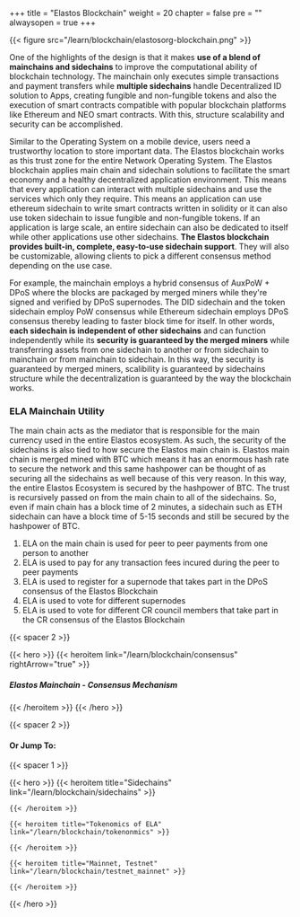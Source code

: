 
+++
title = "Elastos Blockchain"
weight = 20
chapter = false
pre = ""
alwaysopen = true
+++

{{< figure src="/learn/blockchain/elastosorg-blockchain.png" >}}

One of the highlights of the design is that it makes **use of a blend of mainchains and sidechains** to improve the computational ability of blockchain technology. The mainchain only executes simple transactions and payment transfers while **multiple sidechains** handle Decentralized ID solution to Apps, creating fungible and non-fungible tokens and also the execution of smart contracts compatible with popular blockchain platforms like Ethereum and NEO smart contracts. With this, structure scalability and security can be accomplished.

Similar to the Operating System on a mobile device, users need a trustworthy location to store important data. The Elastos blockchain works as this trust zone for the entire Network Operating System. The Elastos blockchain applies main chain and sidechain solutions to facilitate the smart economy and a healthy decentralized application environment. This means that every application can interact with multiple sidechains and use the services which only they require. This means an application can use ethereum sidechain to write smart contracts written in solidity or it can also use token sidechain to issue fungible and non-fungible tokens. If an application is large scale, an entire sidechain can also be dedicated to itself while other applications use other sidechains. **The Elastos blockchain provides built-in, complete, easy-to-use sidechain support**. They will also be customizable, allowing clients to pick a different consensus method depending on the use case.

For example, the mainchain employs a hybrid consensus of AuxPoW + DPoS where the blocks are packaged by merged miners while they're signed and verified by DPoS supernodes. The DID sidechain and the token sidechain employ PoW consensus while Ethereum sidechain employs DPoS consensus thereby leading to faster block time for itself. In other words, **each sidechain is independent of other sidechains** and can function independently while its **security is guaranteed by the merged miners** while transferring assets from one sidechain to another or from sidechain to mainchain or from mainchain to sidechain. In this way, the security is guaranteed by merged miners, scalibility is guaranteed by sidechains structure while the decentralization is guaranteed by the way the blockchain works. 

### ELA Mainchain Utility

The main chain acts as the mediator that is responsible for the main currency used in the entire Elastos ecosystem. As such, the security of the sidechains is also tied to how secure the Elastos main chain is. Elastos main chain is merged mined with BTC which means it has an enormous hash rate to secure the network and this same hashpower can be thought of as securing all the sidechains as well because of this very reason. In this way, the entire Elastos Ecosystem is secured by the hashpower of BTC. The trust is recursively passed on from the main chain to all of the sidechains. So, even if main chain has a block time of 2 minutes, a sidechain such as ETH sidechain can have a block time of 5-15 seconds and still be secured by the hashpower of BTC.

1. ELA on the main chain is used for peer to peer payments from one person to another
2. ELA is used to pay for any transaction fees incured during the peer to peer payments
3. ELA is used to register for a supernode that takes part in the DPoS consensus of the Elastos Blockchain
4. ELA is used to vote for different supernodes
5. ELA is used to vote for different CR council members that take part in the CR consensus of the Elastos Blockchain

{{< spacer 2 >}}

{{< hero >}}
    {{< heroitem link="/learn/blockchain/consensus" rightArrow="true" >}}
        <h5>Elastos Mainchain - Consensus Mechanism</h5>
    {{< /heroitem >}}
{{< /hero >}}

{{< spacer 2 >}}

#### Or Jump To:

{{< spacer 1 >}}

{{< hero >}}
    {{< heroitem title="Sidechains" link="/learn/blockchain/sidechains" >}}
        
    {{< /heroitem >}}
    
    {{< heroitem title="Tokenomics of ELA" link="/learn/blockchain/tokenonmics" >}}
        
    {{< /heroitem >}}
    
    {{< heroitem title="Mainnet, Testnet" link="/learn/blockchain/testnet_mainnet" >}}
        
    {{< /heroitem >}}   
{{< /hero >}}
